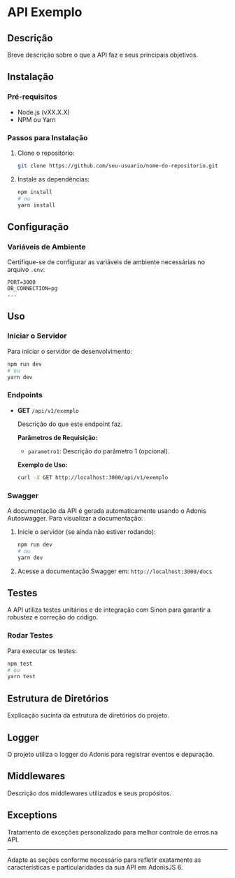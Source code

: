 # API Exemplo

## Descrição
Breve descrição sobre o que a API faz e seus principais objetivos.

## Instalação

### Pré-requisitos
- Node.js (vXX.X.X)
- NPM ou Yarn

### Passos para Instalação

1. Clone o repositório:
   ```bash
   git clone https://github.com/seu-usuario/nome-do-repositorio.git
   ```
2. Instale as dependências:
   ```bash
   npm install
   # ou
   yarn install
   ```

## Configuração

### Variáveis de Ambiente

Certifique-se de configurar as variáveis de ambiente necessárias no arquivo `.env`:

```
PORT=3000
DB_CONNECTION=pg
...
```

## Uso

### Iniciar o Servidor

Para iniciar o servidor de desenvolvimento:

```bash
npm run dev
# ou
yarn dev
```

### Endpoints

- **GET** `/api/v1/exemplo`

  Descrição do que este endpoint faz.

  **Parâmetros de Requisição:**
  - `parametro1`: Descrição do parâmetro 1 (opcional).

  **Exemplo de Uso:**
  ```bash
  curl -X GET http://localhost:3000/api/v1/exemplo
  ```

### Swagger

A documentação da API é gerada automaticamente usando o Adonis Autoswagger. Para visualizar a documentação:

1. Inicie o servidor (se ainda não estiver rodando):
   ```bash
   npm run dev
   # ou
   yarn dev
   ```

2. Acesse a documentação Swagger em: `http://localhost:3000/docs`

## Testes

A API utiliza testes unitários e de integração com Sinon para garantir a robustez e correção do código.

### Rodar Testes

Para executar os testes:

```bash
npm test
# ou
yarn test
```

## Estrutura de Diretórios

Explicação sucinta da estrutura de diretórios do projeto.

## Logger

O projeto utiliza o logger do Adonis para registrar eventos e depuração.

## Middlewares

Descrição dos middlewares utilizados e seus propósitos.

## Exceptions

Tratamento de exceções personalizado para melhor controle de erros na API.

---

Adapte as seções conforme necessário para refletir exatamente as características e particularidades da sua API em AdonisJS 6.

